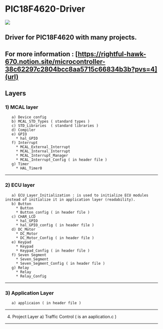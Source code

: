 # PIC18F4620-Driver
![]([https://myoctocat.com/assets/images/base-octocat.svg](https://5.imimg.com/data5/TY/EM/MY-3386804/pic18f4620-i-2fp-pic-microcontroller-1000x1000.png))
## Driver for PIC18F4620 with many projects. 
## For more information : [https://rightful-hawk-670.notion.site/microcontroller-38c62297c2804bcc8aa5715c66834b3b?pvs=4](url)
## Layers
  ### 1) __MCAL layer__
       a) Device config
       b) MCAL_STD_Types ( standard types )
       c) STD_Libraries  ( standard libraries )
       d) Compiler
       e) GPIO
         * hal_GPIO
       f) Interrupt
         * MCAL_External_Interrupt
         * MCAL_Internal_Interrupt
         * MCAL_Interrupt_Manager
         * MCAL_Interrupt_Config ( in header file )
       g) Timer
         * HAL_Timer0
     
-------------------------------------------------------------------------------------------------------------------------
  ### 2) __ECU layer__
       a) ECU_Layer_Initialization : is used to initialize ECU modules instead of initialize it in application layer (readability).
       b) Button
         * Button
         * Button_config ( in header file )
       c) CHAR_LCD
         * hal_GPIO
         * hal_GPIO_config ( in header file )
       d) DC_Motor
         * DC_Motor
         * DC_Motor_Config ( in header file )
       e) Keypad
         * Keypad
         * Keypad_Config ( in header file )
       f) Seven Segment
         * Seven_Segment
         * Seven_Segment_Config ( in header file )
       g) Relay
         * Relay
         * Relay_Config
------------------------------------------------------------------------------------------------------------------------
 ### 3) __Application Layer__
       a) applicaion ( in header file )
------------------------------------------------------------------------------------------------------------------------
  4) Project Layer
       a) Traffic Control ( is an aaplication.c ) 

------------------------------------------------------------------------------------------------------------------------

